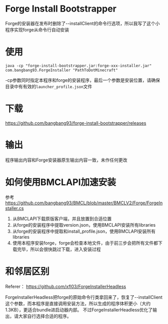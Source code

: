 # Forge Install Bootstrapper

Forge的安装器在发布时删除了--installClient的命令行选项，所以我写了这个小程序实现forge从命令行自动安装

# 使用
`java -cp "forge-install-bootstrapper.jar:forge-xxx-installer.jar" com.bangbang93.ForgeInstaller "PathToDotMinecraft"`

-cp参数同时指定本程序和forge的安装程序，最后一个参数是安装位置，请确保目录中有有效的`launcher_profile.json`文件

# 下载
<https://github.com/bangbang93/forge-install-bootstrapper/releases>

# 输出
程序输出内容和Forge安装器原生输出内容一致，未作任何更改

# 如何使用BMCLAPI加速安装
参考<https://github.com/bangbang93/BMCL/blob/master/BMCLV2/Forge/ForgeInstaller.cs>

1. 从BMCLAPI下载原版客户端，并且放置到合适位置
2. 从forge的安装程序中提取version.json，使用BMCLAPI安装所有libraries
3. 从forge的安装程序中提取和install_profile.json，使用BMCLAPI安装所有libraries
4. 使用本程序安装forge，forge会检查本地文件，由于前三步会把所有文件都下载完毕，所以会很快跳过下载，进入安装过程

# 和邻居区别
Referer： <https://github.com/xfl03/ForgeInstallerHeadless>

ForgeInstallerHeadless把forge的原始命令行类拿回来了，恢复了--installClient这个参数，而本程序是直接调用安装方法，所以生成的程序体积更小（大约1.3KB），更适合bundle进启动器内部。
不过ForgeInstallerHeadless优化了输出，请大家自行选择合适的程序。
